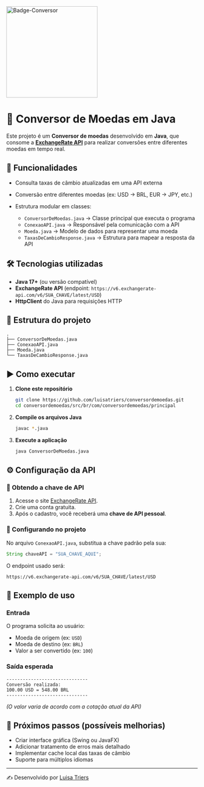<img width="240" height="240" alt="Badge-Conversor" src="https://github.com/user-attachments/assets/956d9822-92b9-4900-8403-05b445d9c0aa" />

# 💱 Conversor de Moedas em Java

Este projeto é um **Conversor de moedas** desenvolvido em **Java**, que consome a **[ExchangeRate API](https://www.exchangerate-api.com/)** para realizar conversões entre diferentes moedas em tempo real.

## 🚀 Funcionalidades

* Consulta taxas de câmbio atualizadas em uma API externa
* Conversão entre diferentes moedas (ex: USD → BRL, EUR → JPY, etc.)
* Estrutura modular em classes:

  * `ConversorDeMoedas.java` → Classe principal que executa o programa
  * `ConexaoAPI.java` → Responsável pela comunicação com a API
  * `Moeda.java` → Modelo de dados para representar uma moeda
  * `TaxasDeCambioResponse.java` → Estrutura para mapear a resposta da API

## 🛠️ Tecnologias utilizadas

* **Java 17+** (ou versão compatível)
* **ExchangeRate API** (endpoint: `https://v6.exchangerate-api.com/v6/SUA_CHAVE/latest/USD`)
* **HttpClient** do Java para requisições HTTP

## 📂 Estrutura do projeto

```
.
├── ConversorDeMoedas.java
├── ConexaoAPI.java
├── Moeda.java
└── TaxasDeCambioResponse.java
```

## ▶️ Como executar

1. **Clone este repositório**

   ```bash
   git clone https://github.com/luisatriers/conversordemoedas.git
   cd conversordemoedas/src/br/com/conversordemoedas/principal
   ```

2. **Compile os arquivos Java**

   ```bash
   javac *.java
   ```

3. **Execute a aplicação**

   ```bash
   java ConversorDeMoedas.java
   ```

## ⚙️ Configuração da API

### 🔑 Obtendo a chave de API

1. Acesse o site [ExchangeRate API](https://www.exchangerate-api.com/).
2. Crie uma conta gratuita.
3. Após o cadastro, você receberá uma **chave de API pessoal**.

### 🔧 Configurando no projeto

No arquivo `ConexaoAPI.java`, substitua a chave padrão pela sua:

```java
String chaveAPI = "SUA_CHAVE_AQUI";
```

O endpoint usado será:

```
https://v6.exchangerate-api.com/v6/SUA_CHAVE/latest/USD
```

## 📖 Exemplo de uso

### Entrada

O programa solicita ao usuário:

* Moeda de origem (ex: `USD`)
* Moeda de destino (ex: `BRL`)
* Valor a ser convertido (ex: `100`)

### Saída esperada

```
------------------------------
Conversão realizada:
100.00 USD = 548.00 BRL
------------------------------
```

*(O valor varia de acordo com a cotação atual da API)*

## 📌 Próximos passos (possíveis melhorias)

* Criar interface gráfica (Swing ou JavaFX)
* Adicionar tratamento de erros mais detalhado
* Implementar cache local das taxas de câmbio
* Suporte para múltiplos idiomas

---

✍️ Desenvolvido por [Luisa Triers](https://github.com/luisatriers)
